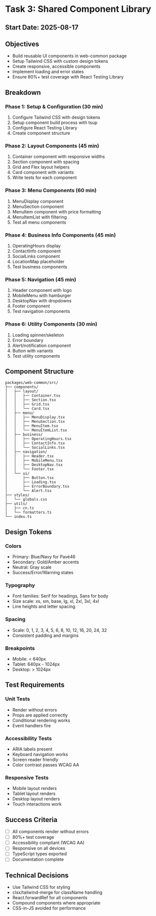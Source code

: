 # Task 3: Shared Component Library

## Start Date: 2025-08-17

## Objectives
- Build reusable UI components in web-common package
- Setup Tailwind CSS with custom design tokens
- Create responsive, accessible components
- Implement loading and error states
- Ensure 80%+ test coverage with React Testing Library

## Breakdown

### Phase 1: Setup & Configuration (30 min)
1. Configure Tailwind CSS with design tokens
2. Setup component build process with tsup
3. Configure React Testing Library
4. Create component structure

### Phase 2: Layout Components (45 min)
1. Container component with responsive widths
2. Section component with spacing
3. Grid and Flex layout helpers
4. Card component with variants
5. Write tests for each component

### Phase 3: Menu Components (60 min)
1. MenuDisplay component
2. MenuSection component
3. MenuItem component with price formatting
4. MenuItemList with filtering
5. Test all menu components

### Phase 4: Business Info Components (45 min)
1. OperatingHours display
2. ContactInfo component
3. SocialLinks component
4. LocationMap placeholder
5. Test business components

### Phase 5: Navigation (45 min)
1. Header component with logo
2. MobileMenu with hamburger
3. DesktopNav with dropdowns
4. Footer component
5. Test navigation components

### Phase 6: Utility Components (30 min)
1. Loading spinner/skeleton
2. Error boundary
3. Alert/notification component
4. Button with variants
5. Test utility components

## Component Structure

```
packages/web-common/src/
├── components/
│   ├── layout/
│   │   ├── Container.tsx
│   │   ├── Section.tsx
│   │   ├── Grid.tsx
│   │   └── Card.tsx
│   ├── menu/
│   │   ├── MenuDisplay.tsx
│   │   ├── MenuSection.tsx
│   │   ├── MenuItem.tsx
│   │   └── MenuItemList.tsx
│   ├── business/
│   │   ├── OperatingHours.tsx
│   │   ├── ContactInfo.tsx
│   │   └── SocialLinks.tsx
│   ├── navigation/
│   │   ├── Header.tsx
│   │   ├── MobileMenu.tsx
│   │   ├── DesktopNav.tsx
│   │   └── Footer.tsx
│   └── ui/
│       ├── Button.tsx
│       ├── Loading.tsx
│       ├── ErrorBoundary.tsx
│       └── Alert.tsx
├── styles/
│   └── globals.css
├── utils/
│   ├── cn.ts
│   └── formatters.ts
└── index.ts
```

## Design Tokens

### Colors
- Primary: Blue/Navy for Pavé46
- Secondary: Gold/Amber accents
- Neutral: Gray scale
- Success/Error/Warning states

### Typography
- Font families: Serif for headings, Sans for body
- Size scale: xs, sm, base, lg, xl, 2xl, 3xl, 4xl
- Line heights and letter spacing

### Spacing
- Scale: 0, 1, 2, 3, 4, 5, 6, 8, 10, 12, 16, 20, 24, 32
- Consistent padding and margins

### Breakpoints
- Mobile: < 640px
- Tablet: 640px - 1024px
- Desktop: > 1024px

## Test Requirements

### Unit Tests
- Render without errors
- Props are applied correctly
- Conditional rendering works
- Event handlers fire

### Accessibility Tests
- ARIA labels present
- Keyboard navigation works
- Screen reader friendly
- Color contrast passes WCAG AA

### Responsive Tests
- Mobile layout renders
- Tablet layout renders
- Desktop layout renders
- Touch interactions work

## Success Criteria
- [ ] All components render without errors
- [ ] 80%+ test coverage
- [ ] Accessibility compliant (WCAG AA)
- [ ] Responsive on all devices
- [ ] TypeScript types exported
- [ ] Documentation complete

## Technical Decisions
- Use Tailwind CSS for styling
- clsx/tailwind-merge for className handling
- React.forwardRef for all components
- Compound components where appropriate
- CSS-in-JS avoided for performance
